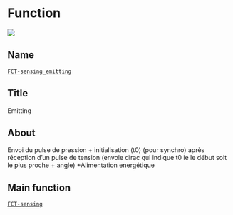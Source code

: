 # Function
![](viewme.jpg)

## Name
[`FCT-sensing_emitting`]()

## Title
Emitting

## About
Envoi du pulse de pression + initialisation (t0) (pour synchro) après réception d’un pulse de tension (envoie dirac qui indique t0 ie le début soit le plus proche + angle) +Alimentation energétique

## Main function
[`FCT-sensing`](../FCT-sensing)
